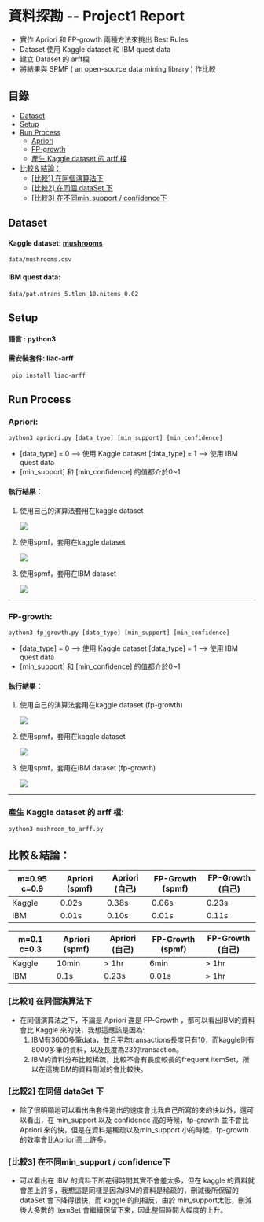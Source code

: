 

# 資料探勘 -- Project1 Report

* 實作 Apriori 和 FP-growth 兩種方法來挑出 Best Rules
* Dataset 使用 Kaggle dataset 和 IBM quest data
* 建立 Dataset 的 arff檔
* 將結果與 SPMF ( an open-source data  mining library ) 作比較

## 目錄

* [Dataset](#Dataset)
* [Setup](#Setup)
* [Run Process](#Run-Process)
    * [Apriori](#Apriori)
    * [FP-growth](#FP-growth)
    * [產生 Kaggle dataset 的 arff 檔](#產生-Kaggle-dataset-的-arff-檔)
* [比較＆結論：](#比較＆結論：)
    * [[比較1] 在同個演算法下](#[比較1]-在同個演算法下h)
    * [[比較2] 在同個 dataSet 下](#[比較2]-在同個-dataSet-下)
    * [[比較3] 在不同min_support / confidence下](#[比較3]-在不-min_support-/-confidence下)

## Dataset
#### Kaggle dataset: [mushrooms](https://www.kaggle.com/uciml/mushroom-classification)
```
data/mushrooms.csv  
```

####  IBM quest data:
```
data/pat.ntrans_5.tlen_10.nitems_0.02
```

## Setup

#### 語言 : python3
#### 需安裝套件: liac-arff
```
 pip install liac-arff
```

## Run Process
### Apriori: 
```
python3 apriori.py [data_type] [min_support] [min_confidence]
```
* [data_type] = 0 --> 使用 Kaggle dataset
    [data_type] = 1 --> 使用 IBM quest data
* [min_support] 和 [min_confidence] 的值都介於0~1

#### 執行結果：
1. 使用自己的演算法套用在kaggle dataset

    ![](https://i.imgur.com/JtW9bZM.png)


2. 使用spmf，套用在kaggle dataset

    ![](https://i.imgur.com/hYVoOCe.png)

3. 使用spmf，套用在IBM dataset 

    ![](https://i.imgur.com/GkpXYJw.png)


---

### FP-growth: 
```
python3 fp_growth.py [data_type] [min_support] [min_confidence]
```
* [data_type] = 0 --> 使用 Kaggle dataset
    [data_type] = 1 --> 使用 IBM quest data
* [min_support] 和 [min_confidence] 的值都介於0~1

#### 執行結果：

1. 使用自己的演算法套用在kaggle dataset (fp-growth)

    ![](https://i.imgur.com/d1WbHso.png)

2. 使用spmf，套用在kaggle dataset

    ![](https://i.imgur.com/thlvB9b.png)

3. 使用spmf，套用在IBM dataset (fp-growth)

    ![](https://i.imgur.com/FkwpN9V.png)


---
### 產生 Kaggle dataset 的 arff 檔:
```
python3 mushroom_to_arff.py
```

## 比較＆結論：




|m=0.95 c=0.9| Apriori (spmf) | Apriori (自己) | FP-Growth (spmf)|FP-Growth (自己) |
| -------- | -------- | -------- | -------- | -------- |
| Kaggle    | 0.02s    |  0.38s  | 0.06s |   0.23s |
| IBM   |   0.01s    | 0.10s         |  0.01s  |  0.11s  |

|m=0.1 c=0.3| Apriori (spmf) | Apriori (自己) | FP-Growth (spmf)|FP-Growth (自己) |
| -------- | -------- | -------- | -------- | -------- |
| Kaggle    | 10min		  | 	> 1hr  | 6min |   > 1hr |
| IBM   |   0.1s    | 0.23s         |  0.01s  |  > 1hr  |

### [比較1] 在同個演算法下
* 在同個演算法之下，不論是 Apriori 還是 FP-Growth ，都可以看出IBM的資料會比 Kaggle 來的快，我想這應該是因為:
    1. IBM有3600多筆data，並且平均transactions長度只有10，而kaggle則有8000多筆的資料，以及長度為23的transaction。
    2. IBM的資料分布比較稀疏，比較不會有長度較長的frequent itemSet，所以在這塊IBM的資料刪減的會比較快。

### [比較2] 在同個 dataSet 下
* 除了很明顯地可以看出由套件跑出的速度會比我自己所寫的來的快以外，還可以看出，在 min_support 以及 confidence 高的時候，fp-growth 並不會比 Apriori 來的快，但是在資料是稀疏以及min_support 小的時候，fp-growth 的效率會比Apriori高上許多。

### [比較3] 在不同min_support / confidence下
* 可以看出在 IBM 的資料下所花得時間其實不會差太多，但在 kaggle 的資料就會差上許多，我想這是同樣是因為IBM的資料是稀疏的，刪減後所保留的 dataSet 會下降得很快，而 kaggle 的則相反，由於 min_support太低，刪減後大多數的 itemSet 會繼續保留下來，因此整個時間大幅度的上升。

